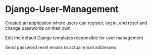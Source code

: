 # Django-User-Management

Created an application where users can register, log in, and reset and change passwords on their own

Edit the default Django templates responsible for user management

Send password reset emails to actual email addresses
